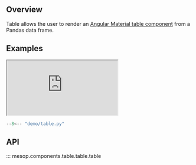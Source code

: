 ## Overview

Table allows the user to render an [Angular Material table component](https://material.angular.io/components/table/overview) from a Pandas data frame.

## Examples

<iframe class="component-demo" src="https://mesop-y677hytkra-uc.a.run.app/table"></iframe>

```python
--8<-- "demo/table.py"
```

## API

::: mesop.components.table.table.table
